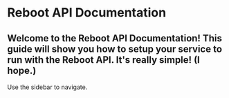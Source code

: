 # Reboot API Documentation
Welcome to the Reboot API Documentation!
This guide will show you how to setup your service to run with the Reboot API. It's really simple! (I hope.)
--
Use the sidebar to navigate.
